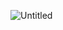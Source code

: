 ![Untitled](https://user-images.githubusercontent.com/112493060/202758563-c0955e16-48f4-4a53-8b56-220c4d560609.png)
